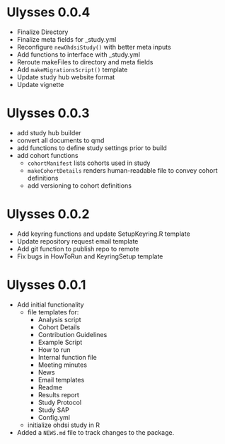 Ulysses 0.0.4
=============
* Finalize Directory
* Finalize meta fields for _study.yml
* Reconfigure `newOhdsiStudy()` with better meta inputs
* Add functions to interface with _study.yml
* Reroute makeFiles to directory and meta fields
* Add `makeMigrationsScript()` template
* Update study hub website format
* Update vignette


Ulysses 0.0.3
=============

* add study hub builder
* convert all documents to qmd
* add functions to define study settings prior to build
* add cohort functions
    - `cohortManifest` lists cohorts used in study
    - `makeCohortDetails` renders human-readable file to convey cohort definitions
    - add versioning to cohort definitions

Ulysses 0.0.2
=============

* Add keyring functions and update SetupKeyring.R template
* Update repository request email template
* Add git function to publish repo to remote
* Fix bugs in HowToRun and KeyringSetup template

Ulysses 0.0.1
=============

* Add initial functionality
    * file templates for:
        - Analysis script
        - Cohort Details
        - Contribution Guidelines
        - Example Script
        - How to run
        - Internal function file
        - Meeting minutes
        - News
        - Email templates
        - Readme
        - Results report
        - Study Protocol
        - Study SAP
        - Config.yml
    * initialize ohdsi study in R
* Added a `NEWS.md` file to track changes to the package.
